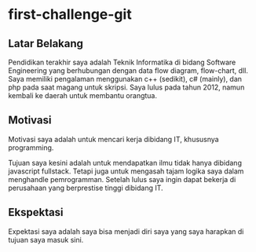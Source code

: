 # first-challenge-git

[//]: # (Ceritakan sedikit tentang latar belakangmu seperti pendidikan terakhir atau pekerjaan sebelumnya)
## Latar Belakang

Pendidikan terakhir saya adalah Teknik Informatika di bidang Software Engineering yang berhubungan dengan data flow diagram, flow-chart, dll. Saya memiliki pengalaman menggunakan c++ (sedikit), c# (mainly), dan php pada saat magang untuk skripsi. Saya lulus pada tahun 2012, namun kembali ke daerah untuk membantu orangtua.

[//]: # (Motivasi apa yang mendorongmu untuk ikut program coding bootcamp di Hacktiv8?)
## Motivasi

Motivasi saya adalah untuk mencari kerja dibidang IT, khususnya programming.

[//]: # (Beri tahu kami, apa yang ingin kamu dapatkan di Hacktiv8 dan apa yang ingin kamu capai setelah lulus dari sini?)

Tujuan saya kesini adalah untuk mendapatkan ilmu tidak hanya dibidang javascript fullstack. Tetapi juga untuk mengasah tajam logika saya dalam menghandle pemrogramman. Setelah lulus saya ingin dapat bekerja di perusahaan yang berprestise tinggi dibidang IT.


## Ekspektasi
[//]: # (Apakah ada hal lain yang ingin disampaikan? Bila ada, kamu bebas untuk menuliskannya)

Expektasi saya adalah saya bisa menjadi diri saya yang saya harapkan di tujuan saya masuk sini.